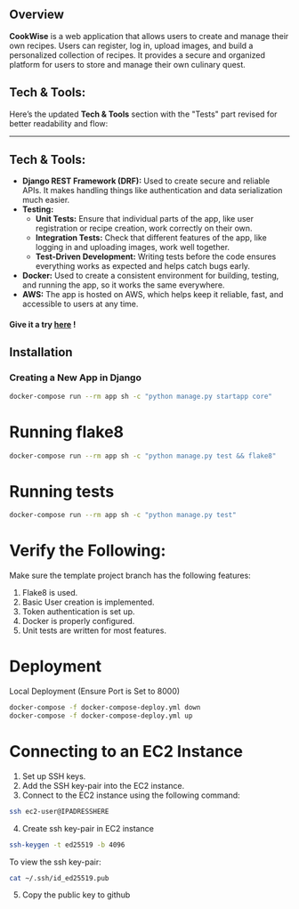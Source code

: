 
## Overview

**CookWise** is a web application that allows users to create and manage their own recipes. Users can register, log in, upload images, and build a personalized collection of recipes. It provides a secure and organized platform for users to store and manage their own culinary quest.


## Tech & Tools:  
Here’s the updated **Tech & Tools** section with the "Tests" part revised for better readability and flow:

---

## Tech & Tools:  
- **Django REST Framework (DRF):** Used to create secure and reliable APIs. It makes handling things like authentication and data serialization much easier.  
- **Testing:**  
   - **Unit Tests:** Ensure that individual parts of the app, like user registration or recipe creation, work correctly on their own.  
   - **Integration Tests:** Check that different features of the app, like logging in and uploading images, work well together.  
   - **Test-Driven Development:** Writing tests before the code ensures everything works as expected and helps catch bugs early.  
- **Docker:** Used to create a consistent environment for building, testing, and running the app, so it works the same everywhere.  
- **AWS:** The app is hosted on AWS, which helps keep it reliable, fast, and accessible to users at any time.  
  

#### Give it a try [here](http://ec2-3-83-146-24.compute-1.amazonaws.com/api/docs/) !


## Installation

### Creating a New App in Django
```bash
docker-compose run --rm app sh -c "python manage.py startapp core"
```

# Running flake8

```bash
docker-compose run --rm app sh -c "python manage.py test && flake8"
```

# Running tests

```bash
docker-compose run --rm app sh -c "python manage.py test"
```
# Verify the Following:
Make sure the template project branch has the following features:

1. Flake8 is used.
2. Basic User creation is implemented.
3. Token authentication is set up.
4. Docker is properly configured.
5. Unit tests are written for most features.
   
# Deployment

Local Deployment (Ensure Port is Set to 8000)

```bash
docker-compose -f docker-compose-deploy.yml down
docker-compose -f docker-compose-deploy.yml up
```

# Connecting to an EC2 Instance

1. Set up SSH keys.
2. Add the SSH key-pair into the EC2 instance.
3. Connect to the EC2 instance using the following command:

```bash
ssh ec2-user@IPADRESSHERE
```

4. Create ssh key-pair in EC2 instance

```bash
ssh-keygen -t ed25519 -b 4096
```

To view the ssh key-pair:

```bash
cat ~/.ssh/id_ed25519.pub
```

5. Copy the public key to github
